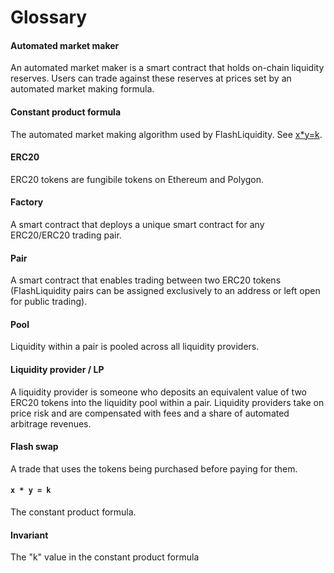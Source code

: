 # Glossary

#### Automated market maker <a href="#automated-market-maker" id="automated-market-maker"></a>

An automated market maker is a smart contract that holds on-chain liquidity reserves. Users can trade against these reserves at prices set by an automated market making formula.

#### Constant product formula <a href="#constant-product-formula" id="constant-product-formula"></a>

The automated market making algorithm used by FlashLiquidity. See [x\*y=k](automated-market-maker/).

#### ERC20 <a href="#erc20" id="erc20"></a>

ERC20 tokens are fungibile tokens on Ethereum and Polygon.

#### Factory <a href="#factory" id="factory"></a>

A smart contract that deploys a unique smart contract for any ERC20/ERC20 trading pair.

#### Pair <a href="#pair" id="pair"></a>

A smart contract that enables trading between two ERC20 tokens (FlashLiquidity pairs can be assigned exclusively to an address or left open for public trading).

#### Pool <a href="#pool" id="pool"></a>

Liquidity within a pair is pooled across all liquidity providers.

#### Liquidity provider / LP <a href="#liquidity-provider--lp" id="liquidity-provider--lp"></a>

A liquidity provider is someone who deposits an equivalent value of two ERC20 tokens into the liquidity pool within a pair. Liquidity providers take on price risk and are compensated with fees and a share of automated arbitrage revenues.

#### Flash swap <a href="#flash-swap" id="flash-swap"></a>

A trade that uses the tokens being purchased before paying for them.

#### `x * y = k` <a href="#x--y--k" id="x--y--k"></a>

The constant product formula.

#### Invariant <a href="#invariant" id="invariant"></a>

The "k" value in the constant product formula
